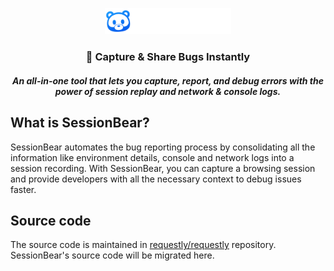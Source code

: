 <p align="center">
  <a rel="noreferrer noopener" href="https://requestly.com/">
    <picture>
      <source media="(prefers-color-scheme: dark)" srcset="https://github.com/requestly/sessionbear/blob/main/assets/SessionBearLogo_light.svg?raw=true">
      <source media="(prefers-color-scheme: light)" srcset="https://github.com/requestly/sessionbear/blob/main/assets/SessionBearLogo_dark.svg?raw=true">
        <img alt="SessionBear Logo" src="https://github.com/requestly/sessionbear/blob/main/assets/SessionBearLogo_light.svg?raw=true" width="40%">
      </picture>
  </a>
</p>

<h3 align="center">🚀 Capture & Share Bugs Instantly</h3>

<h5 align="center">An all-in-one tool that lets you capture, report, and debug errors with the power of session replay and network & console logs.</h5>

<h2>What is SessionBear?</h2>
<p>SessionBear automates the bug reporting process by consolidating all the information like environment details, console and network logs into a session recording. With SessionBear, you can capture a browsing session and provide developers with all the necessary context to debug issues faster.</p>

<h2>Source code</h2>
<p>The source code is maintained in <a href="https://github.com/requestly/requestly">requestly/requestly</a> repository. SessionBear's source code will be migrated here.</p>
